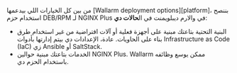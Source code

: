 من بين كل الخيارات اللي بيدعمها [Wallarm deployment options][platform]، بننصح استخدام حزم DEB/RPM لـ NGINX Plus في والارم ديبلويمنت في ال**حالات دي**:

* البنية التحتية بتاعتك مبنية على أجهزة فعلية أو آلات افتراضية من غير استخدام طرق بناء على الحاويات. عادة، الإعدادات دي بيتم إدارتها بأدوات Infrastructure as Code (IaC) زي Ansible أو SaltStack.
* الخدمات بتاعتك مبنية حوالين NGINX Plus. Wallarm ممكن يوسع وظائفه باستخدام الحزم دي.